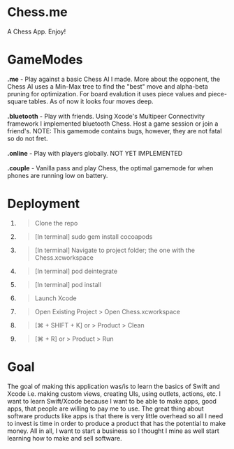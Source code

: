 # Chess.me
A Chess App. Enjoy! <br/>

# GameModes
**.me** - Play against a basic Chess AI I made. More about the opponent, the Chess AI uses a Min-Max tree to find the "best" move and alpha-beta pruning for optimization. For board evalution it uses piece values and piece-square tables. As of now it looks four moves deep. <br/> <br/>
**.bluetooth** - Play with friends. Using Xcode's Multipeer Connectivity framework I implemented bluetooth Chess. Host a game session or join a friend's. NOTE: This gamemode contains bugs, however, they are not fatal so do not fret. <br/> <br/>
**.online** - Play with players globally. NOT YET IMPLEMENTED <br/> <br/>
**.couple** - Vanilla pass and play Chess, the optimal gamemode for when phones are running low on battery. 

# Deployment
1. > Clone the repo <br/>
2. > [In terminal] sudo gem install cocoapods <br/>
3. > [In terminal] Navigate to project folder; the one with the Chess.xcworkspace <br/>
4. > [In terminal] pod deintegrate <br/>
5. > [In terminal] pod install <br/>
6. > Launch Xcode <br/>
7. > Open Existing Project > Open Chess.xcworkspace <br/>
8. > [⌘ + SHIFT + K] or > Product > Clean <br/>
9. > [⌘ + R] or > Product > Run

# Goal
The goal of making this application was/is to learn the basics of Swift and Xcode i.e. making custom views, creating UIs, using outlets, actions, etc. I want to learn Swift/Xcode because I want to be able to make apps, good apps, that people are willing to pay me to use. The great thing about software products like apps is that there is very little overhead so all I need to invest is time in order to produce a product that has the potential to make money. All in all, I want to start a business so I thought I mine as well start learning how to make and sell software. 
